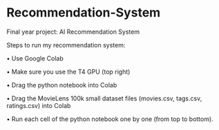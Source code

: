 # Recommendation-System
Final year project: AI Recommendation System

Steps to run my recommendation system:

• Use Google Colab

• Make sure you use the T4 GPU (top right)

• Drag the python notebook into Colab

• Drag the MovieLens 100k small dataset files (movies.csv, tags.csv, ratings.csv)
into Colab

• Run each cell of the python notebook one by one (from top to bottom).
